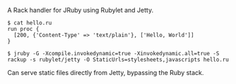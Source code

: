 A Rack handler for JRuby using Rubylet and Jetty.

    $ cat hello.ru
    run proc {
      [200, {'Content-Type' => 'text/plain'}, ['Hello, World']]
    }

    $ jruby -G -Xcompile.invokedynamic=true -Xinvokedynamic.all=true -S rackup -s rubylet/jetty -O StaticUrls=stylesheets,javascripts hello.ru

Can serve static files directly from Jetty, bypassing the Ruby stack.